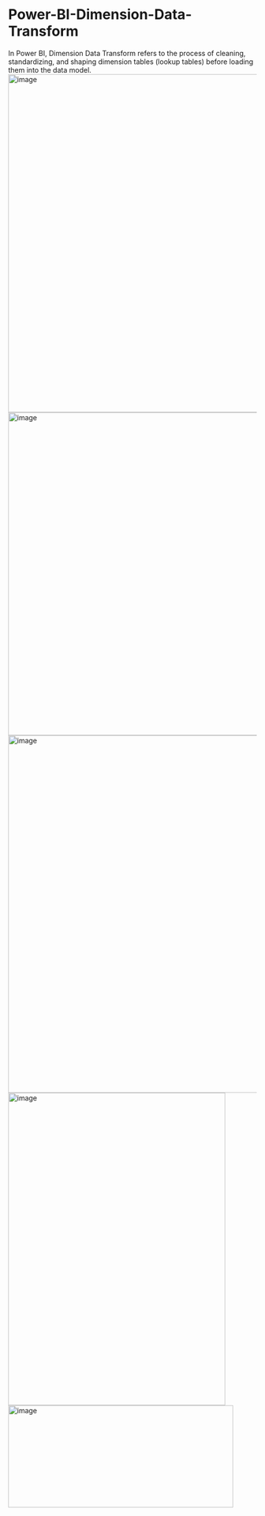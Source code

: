 # Power-BI-Dimension-Data-Transform
In Power BI, Dimension Data Transform refers to the process of cleaning, standardizing, and shaping dimension tables (lookup tables) before loading them into the data model.
<img width="1003" height="685" alt="image" src="https://github.com/user-attachments/assets/fbf33970-41f9-480e-a2d9-37d6517919e7" />
<img width="1859" height="654" alt="image" src="https://github.com/user-attachments/assets/da398b9e-79e2-408f-8b9b-33b28ab4d659" />
<img width="1864" height="724" alt="image" src="https://github.com/user-attachments/assets/2038a035-5aa9-4a15-81ae-47641b9b5149" />
<img width="440" height="633" alt="image" src="https://github.com/user-attachments/assets/6347a9c0-40c2-4f38-9851-0307c1c3acc8" />
<img width="456" height="207" alt="image" src="https://github.com/user-attachments/assets/1105c254-8b1f-4049-a3dd-b52d36fa15f8" />

